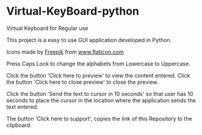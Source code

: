 # Virtual-KeyBoard-python
Virtual Keyboard for Regular use

This project is a easy to use GUI application developed in Python.

Icons made by <a href="https://www.flaticon.com/authors/freepik" title="Freepik">Freepik</a> from <a href="https://www.flaticon.com/" title="Flaticon"> www.flaticon.com</a>

Press Caps Lock to change the alphabets from Lowercase to Uppercase.

Click the button 'Click here to preview' to view the content entered. Click the button 'Click here to close preview' to close the preview.

Click the button 'Send the text to cursor in 10 seconds' so that user has 10 seconds to place the cursor in the location where the application sends the text entered.

The button 'Click here to support', copies the link of this Repository to the clipboard.
